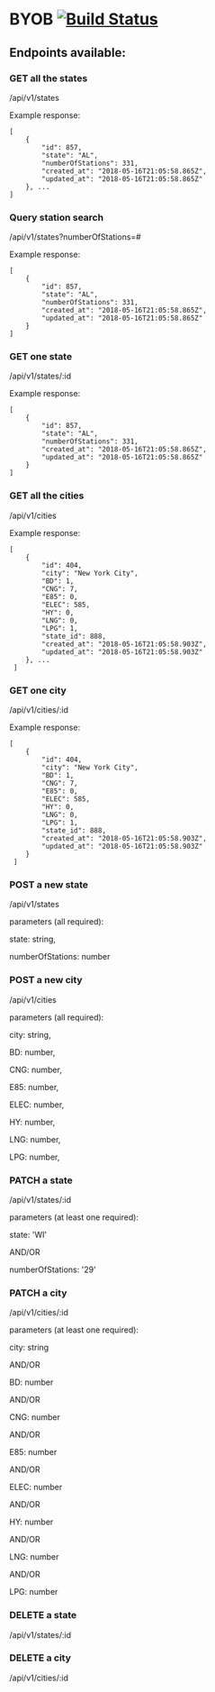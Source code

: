 # BYOB [![Build Status](https://travis-ci.org/CharlesY712/BYOB.svg?branch=master)](https://travis-ci.org/CharlesY712/BYOB)


## Endpoints available: 
### GET all the states
/api/v1/states

Example response:
```
[
    {
        "id": 857,
        "state": "AL",
        "numberOfStations": 331,
        "created_at": "2018-05-16T21:05:58.865Z",
        "updated_at": "2018-05-16T21:05:58.865Z"
    }, ...
]
```

### Query station search
/api/v1/states?numberOfStations=#

Example response:
```
[
    {
        "id": 857,
        "state": "AL",
        "numberOfStations": 331,
        "created_at": "2018-05-16T21:05:58.865Z",
        "updated_at": "2018-05-16T21:05:58.865Z"
    }
]
```
### GET one state
/api/v1/states/:id

Example response:
```
[
    {
        "id": 857,
        "state": "AL",
        "numberOfStations": 331,
        "created_at": "2018-05-16T21:05:58.865Z",
        "updated_at": "2018-05-16T21:05:58.865Z"
    }
]
```
### GET all the cities
/api/v1/cities

Example response:
```
[
    {
        "id": 404,
        "city": "New York City",
        "BD": 1,
        "CNG": 7,
        "E85": 0,
        "ELEC": 585,
        "HY": 0,
        "LNG": 0,
        "LPG": 1,
        "state_id": 888,
        "created_at": "2018-05-16T21:05:58.903Z",
        "updated_at": "2018-05-16T21:05:58.903Z"
    }, ...
 ]
```
### GET one city
/api/v1/cities/:id

Example response:
```
[
    {
        "id": 404,
        "city": "New York City",
        "BD": 1,
        "CNG": 7,
        "E85": 0,
        "ELEC": 585,
        "HY": 0,
        "LNG": 0,
        "LPG": 1,
        "state_id": 888,
        "created_at": "2018-05-16T21:05:58.903Z",
        "updated_at": "2018-05-16T21:05:58.903Z"
    }
 ]
```
### POST a new state
/api/v1/states

parameters (all required): 

  state: string,
  
  numberOfStations: number
  

### POST a new city
/api/v1/cities

parameters (all required):
 
 city: string,
 
 BD: number,
 
 CNG: number,
 
 E85: number,
 
 ELEC: number,
 
 HY: number,
 
 LNG: number,
 
 LPG: number,

### PATCH a state 
/api/v1/states/:id

parameters (at least one required):
  
  state: 'WI'
  
  AND/OR
  
  numberOfStations: '29'    

### PATCH a city
/api/v1/cities/:id

parameters (at least one required):
   
   city: string
   
   AND/OR
   
   BD: number
   
   AND/OR
   
   CNG: number
   
   AND/OR
   
   E85: number
   
   AND/OR
   
   ELEC: number
   
   AND/OR
   
   HY: number
   
   AND/OR
   
   LNG: number
   
   AND/OR
   
   LPG: number

### DELETE a state
/api/v1/states/:id

### DELETE a city
/api/v1/cities/:id
